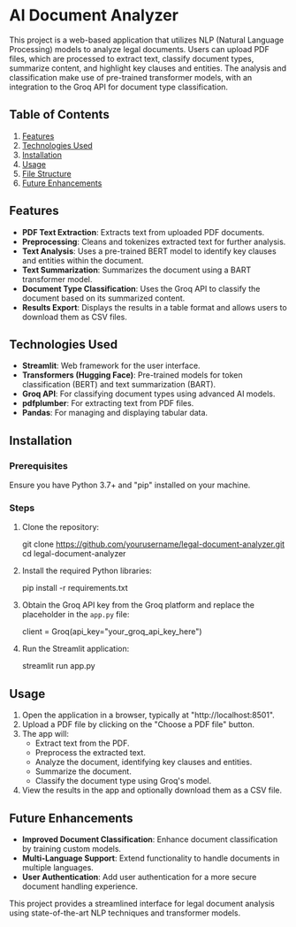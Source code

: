 # AI Document Analyzer

This project is a web-based application that utilizes NLP (Natural Language Processing) models to analyze legal documents. Users can upload PDF files, which are processed to extract text, classify document types, summarize content, and highlight key clauses and entities. The analysis and classification make use of pre-trained transformer models, with an integration to the Groq API for document type classification.

## Table of Contents
1. [Features](#features)
2. [Technologies Used](#technologies-used)
3. [Installation](#installation)
4. [Usage](#usage)
5. [File Structure](#file-structure)
6. [Future Enhancements](#future-enhancements)

## Features
- **PDF Text Extraction**: Extracts text from uploaded PDF documents.
- **Preprocessing**: Cleans and tokenizes extracted text for further analysis.
- **Text Analysis**: Uses a pre-trained BERT model to identify key clauses and entities within the document.
- **Text Summarization**: Summarizes the document using a BART transformer model.
- **Document Type Classification**: Uses the Groq API to classify the document based on its summarized content.
- **Results Export**: Displays the results in a table format and allows users to download them as CSV files.

## Technologies Used
- **Streamlit**: Web framework for the user interface.
- **Transformers (Hugging Face)**: Pre-trained models for token classification (BERT) and text summarization (BART).
- **Groq API**: For classifying document types using advanced AI models.
- **pdfplumber**: For extracting text from PDF files.
- **Pandas**: For managing and displaying tabular data.

## Installation
### Prerequisites
Ensure you have Python 3.7+ and "pip" installed on your machine.

### Steps
1. Clone the repository:

    git clone https://github.com/yourusername/legal-document-analyzer.git
    cd legal-document-analyzer


2. Install the required Python libraries:

    pip install -r requirements.txt


3. Obtain the Groq API key from the Groq platform and replace the placeholder in the `app.py` file:

    client = Groq(api_key="your_groq_api_key_here")

4. Run the Streamlit application:

    streamlit run app.py


## Usage
1. Open the application in a browser, typically at "http://localhost:8501".
2. Upload a PDF file by clicking on the "Choose a PDF file" button.
3. The app will:
   - Extract text from the PDF.
   - Preprocess the extracted text.
   - Analyze the document, identifying key clauses and entities.
   - Summarize the document.
   - Classify the document type using Groq's model.
4. View the results in the app and optionally download them as a CSV file.

## Future Enhancements
- **Improved Document Classification**: Enhance document classification by training custom models.
- **Multi-Language Support**: Extend functionality to handle documents in multiple languages.
- **User Authentication**: Add user authentication for a more secure document handling experience.

This project provides a streamlined interface for legal document analysis using state-of-the-art NLP techniques and transformer models.
